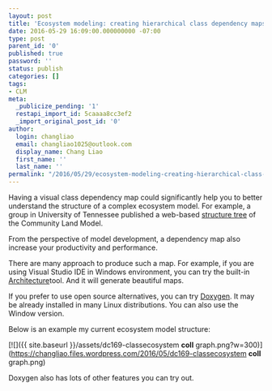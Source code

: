 ```yaml
---
layout: post
title: 'Ecosystem modeling: creating hierarchical class dependency maps'
date: 2016-05-29 16:09:00.000000000 -07:00
type: post
parent_id: '0'
published: true
password: ''
status: publish
categories: []
tags:
- CLM
meta:
  _publicize_pending: '1'
  restapi_import_id: 5caaaa8cc3ef2
  _import_original_post_id: '0'
author:
  login: changliao
  email: changliao1025@outlook.com
  display_name: Chang Liao
  first_name: ''
  last_name: ''
permalink: "/2016/05/29/ecosystem-modeling-creating-hierarchical-class-dependency-maps/"
---
```

Having a visual class dependency map could significantly help you to better understand the structure of a complex ecosystem model. For example, a group in University of Tennessee published a web-based [structure tree](http://web.ornl.gov/~7xw/CLM_Overview.html) of the Community Land Model.

From the perspective of model development, a dependency map also increase your productivity and performance.

There are many approach to produce such a map. For example, if you are using Visual Studio IDE in Windows environment, you can try the built-in [Architecture](https://msdn.microsoft.com/en-us/library/dd409453.aspx)[](https://msdn.microsoft.com/en-us/library/dd409453.aspx)tool. And it will generate beautiful maps.

If you prefer to use open source alternatives, you can try [Doxygen](http://www.stack.nl/~dimitri/doxygen/). It may be already installed in many Linux distributions. You can also use the Window version.

Below is an example my current ecosystem model structure:

[![]({{ site.baseurl }}/assets/dc169-classecosystem __coll__ graph.png?w=300)](https://changliao.files.wordpress.com/2016/05/dc169-classecosystem __coll__ graph.png)

Doxygen also has lots of other features you can try out.

